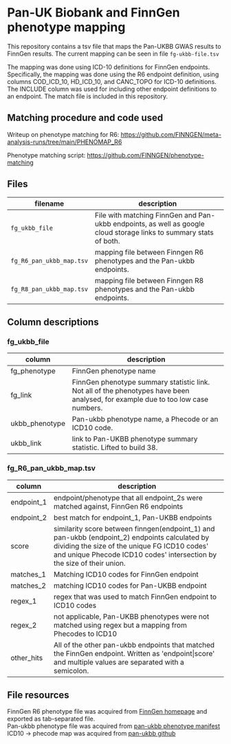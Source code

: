 # Pan-UK Biobank and FinnGen phenotype mapping

This repository contains a tsv file that maps the Pan-UKBB GWAS results to FinnGen results.
The current mapping can be seen in file `fg-ukbb-file.tsv`

The mapping was done using ICD-10 definitions for FinnGen endpoints. Specifically, the mapping was done using the R6 endpoint definition, using columns COD_ICD_10, HD_ICD_10, and CANC_TOPO for ICD-10 definitions. The INCLUDE column was used for including other endpoint definitions to an endpoint. The match file is included in this repository.

## Matching procedure and code used

Writeup on phenotype matching for R6: <https://github.com/FINNGEN/meta-analysis-runs/tree/main/PHENOMAP_R6>

Phenotype matching script: <https://github.com/FINNGEN/phenotype-matching>

## Files

|filename|description|
|--|--|
| `fg_ukbb_file`| File with matching FinnGen and Pan-ukbb endpoints, as well as google cloud storage links to summary stats of both. |
| `fg_R6_pan_ukbb_map.tsv`| mapping file between Finngen R6 phenotypes and the Pan-ukbb endpoints. |
| `fg_R8_pan_ukbb_map.tsv`| mapping file between Finngen R8 phenotypes and the Pan-ukbb endpoints. |

## Column descriptions

### fg_ukbb_file

|column|description|
|---|---|
|fg_phenotype|FinnGen phenotype name|
|fg_link|FinnGen phenotype summary statistic link. Not all of the phenotypes have been analysed, for example due to too low case numbers.|
|ukbb_phenotype|Pan-ukbb phenotype name, a Phecode or an ICD10 code.|
|ukbb_link|link to Pan-UKBB phenotype summary statistic. Lifted to build 38.|

### fg_R6_pan_ukbb_map.tsv

|column|description|
|---|---|
|endpoint_1|endpoint/phenotype that all endpoint_2s were matched against, FinnGen R6 endpoints |
|endpoint_2|best match for endpoint_1, Pan-UKBB endpoints |
|score| similarity score between finngen(endpoint_1) and pan-ukbb (endpoint_2) endpoints calculated by dividing the size of the unique FG ICD10 codes' and unique Phecode ICD10 codes' intersection by the size of their union. |
|matches_1|Matching ICD10 codes for FinnGen endpoint|
|matches_2|matching ICD10 codes for Pan-UKBB endpoint|
|regex_1|regex that was used to match FinnGen endpoint to ICD10 codes|
|regex_2|not applicable, Pan-UKBB phenotypes were not matched using regex but a mapping from Phecodes to ICD10|
|other_hits|All of the other pan-ukbb endpoints that matched the FinnGen endpoint. Written as 'endpoint\|score' and multiple values are separated with a semicolon.|

## File resources

FinnGen R6 phenotype file was acquired from [FinnGen homepage](https://www.finngen.fi/sites/default/files/inline-files/FINNGEN_ENDPOINTS_DF6_2020-06-08_public.xlsx) and exported as tab-separated file.  
Pan-ukbb phenotype file was acquired from [pan-ukbb phenotype manifest](https://docs.google.com/spreadsheets/d/1AeeADtT0U1AukliiNyiVzVRdLYPkTbruQSk38DeutU8/edit#gid=30994804)  
ICD10 -> phecode map was acquired from [pan-ukbb github](https://raw.githubusercontent.com/atgu/ukbb_pan_ancestry/master/data/UKB_PHENOME_ICD10_PHECODE_MAP_20200109.txt)  
